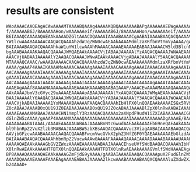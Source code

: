 # results are consistent

    WAoAAAACAAQEAgACAwAAAAMTAAAABQAAAg4AAAAKQBQAAAAAAABAPgAAAAAAAEBWgAAAAAAA
    f/AAAAAAB6J/8AAAAAAHon/wAAAAAAeif/AAAAAAB6J/8AAAAAAHon/wAAAAAAeif/AAAAAA
    B6IAAAQCAAAAAQAEAAkAAAADZGltAAACDQAAAAIAAAABAAAACgAABAIAAAABAAQACQAAAAVu
    YW1lcwAAABAAAAACAAQACQAAAAhzdWJqZWN0cwAEAAkAAAAMdmlzaXRfbnVtYmVyAAAA/gAA
    BAIAAAABAAQACQAAAAhkaW1uYW1lcwAAAhMAAAACAAAAEAAAAAEABAAJAAAACW5ld3BlcnNv
    bgAAABAAAAAKAAQACQAAAAJWMQAEAAkAAAACVjIABAAJAAAAAlYzAAQACQAAAAJWNAAEAAkA
    AAACVjUABAAJAAAAAlY2AAQACQAAAAJWNwAEAAkAAAACVjgABAAJAAAAAlY5AAQACQAAAANW
    MTAAAAQCAAAC/wAAABAAAAACAAQACQAAAAhzdWJqZWN0cwAEAAkAAAAMdmlzaXRfbnVtYmVy
    AAAA/gAAAP4AAAIKAAAAMoAAAACAAAAAgAAAAIAAAACAAAAAgAAAAIAAAACAAAAAgAAAAIAA
    AACAAAAAgAAAAIAAAACAAAAAgAAAAIAAAACAAAAAgAAAAIAAAACAAAAAgAAAAIAAAACAAAAA
    gAAAAIAAAACAAAAAgAAAAIAAAACAAAAAgAAAAIAAAACAAAAAgAAAAIAAAACAAAAAgAAAAIAA
    AACAAAAAgAAAAIAAAACAAAAAgAAAAIAAAACAAAAAgAAAAIAAAACAAAAAgAAAAIAAAACAAAAA
    AAAEAgAAAf8AAAANAAAAAwAAAAEAAAAKAAAABQAABAIAAAP/AAACEwAAAAMAAAAQAAAAAQAE
    AAkAAAAJbmV3cGVyc29uAAAAEAAAAAoABAAJAAAAAlYxAAQACQAAAAJWMgAEAAkAAAACVjMA
    BAAJAAAAAlY0AAQACQAAAAJWNQAEAAkAAAACVjYABAAJAAAAAlY3AAQACQAAAAJWOAAEAAkA
    AAACVjkABAAJAAAAA1YxMAAAABAAAAAFAAQACQAAAAhIbHlFX0lnQQAEAAkAAAAISGx5RV9J
    Z0cABAAJAAAAB0xQU19JZ0EABAAJAAAAB0xQU19JZ0cABAAJAAAABlZpX0lnRwAABAIAAAL/
    AAAAEAAAAAMABAAJAAAACHN1YmplY3RzAAQACQAAAAx2aXNpdF9udW1iZXIABAAJAAAACGFu
    dGlnZW5zAAAA/gAAAP4AAAANAAAAAQAAAAUAAAAOAAAAAUAIAAAAAAAAAAAADgAAAAE/8AAA
    AAAAAAAABAIAAAL/AAAAEAAAAAUABAAJAAAABnNtcGwudAAEAAkAAAAEbG9neQAEAAkAAAAO
    bl9hbnRpZ2VuX2lzb3MABAAJAAAABW5zbXBsAAQACQAAAAVuc3ViagAABAIAAAABAAQACQAA
    AAVjbGFzcwAAABAAAAACAAQACQAAABFwcmVwcGVkX2phZ3NfZGF0YQAEAAkAAAAEbGlzdAAA
    BAIAAAABAAQACQAAAAhhbnRpZ2VucwAAAw0AAAAFAAAAAQAAAAIAAAADAAAABAAAAAUAAAQC
    AAAAAQAEAAkAAAAGbGV2ZWxzAAAAEAAAAAUABAAJAAAACEhseUVfSWdBAAQACQAAAAhIbHlF
    X0lnRwAEAAkAAAAHTFBTX0lnQQAEAAkAAAAHTFBTX0lnRwAEAAkAAAAGVmlfSWdHAAAEAgAA
    BP8AAAAQAAAAAQAEAAkAAAAGZmFjdG9yAAAA/gAABAIAAAABAAQACQAAAApuX2FudGlnZW5z
    AAAADQAAAAEAAAAFAAAEAgAAAAEABAAJAAAAA2lkcwAAABAAAAABAAQACQAAAAluZXdwZXJz
    b24AAAD+

